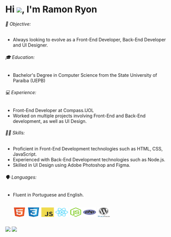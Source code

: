 
<h1 align="left">Hi <img src="https://raw.githubusercontent.com/kaueMarques/kaueMarques/master/hi.gif" height="30px">, I'm Ramon Ryon</h1>

###### 🚀 Objective:
- Always looking to evolve as a Front-End Developer, Back-End Developer and UI Designer.

###### 🎓 Education:

- Bachelor's Degree in Computer Science from the State University of Paraíba (UEPB)

###### 💻 Experience:

- Front-End Developer at Compass.UOL
- Worked on multiple projects involving Front-End and Back-End development, as well as UI Design.

###### 👨‍💻 Skills:

- Proficient in Front-End Development technologies such as HTML, CSS, JavaScript.
- Experienced with Back-End Development technologies such as Node.js.
- Skilled in UI Design using Adobe Photoshop and Figma.

###### 🗣️ Languages:

- Fluent in Portuguese and English.

  
  <div style="display: inline_block"><br>
  <img align="center" alt="Ramon-HTML" height="30" width="40" src="https://raw.githubusercontent.com/devicons/devicon/master/icons/html5/html5-original.svg">
  <img align="center" alt="Ramon-CSS" height="30" width="40" src="https://raw.githubusercontent.com/devicons/devicon/master/icons/css3/css3-original.svg">
    <img align="center" alt="Ramon-Js" height="30" width="40" src="https://raw.githubusercontent.com/devicons/devicon/master/icons/javascript/javascript-original.svg">
  <img align="center" alt="Ramon-React" height="30" width="40" src="https://raw.githubusercontent.com/devicons/devicon/master/icons/react/react-original.svg">
  <img align="center" alt="Ramon-Node" height="30" width="40" src="https://raw.githubusercontent.com/devicons/devicon/master/icons/nodejs/nodejs-original.svg">
  <img align="center" alt="Ramon-PHP" height="30" width="40" src="https://raw.githubusercontent.com/devicons/devicon/master/icons/php/php-original.svg">
    <img align="center" alt="Ramon-Wordpress" height="30" width="40" src="https://raw.githubusercontent.com/devicons/devicon/master/icons/wordpress/wordpress-original.svg">
</div>

##
 
<div> 
  <a href = "mailto:ramonryon@gmail.com"><img src="https://img.shields.io/badge/-Gmail-%23333?style=for-the-badge&logo=gmail&logoColor=white" target="_blank"></a>
  <a href="https://www.linkedin.com/in/ramonryon" target="_blank"><img src="https://img.shields.io/badge/-LinkedIn-%230077B5?style=for-the-badge&logo=linkedin&logoColor=white" target="_blank"></a> 
 
</div>
